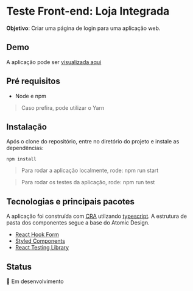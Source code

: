 # Teste Front-end: Loja Integrada

**Objetivo**: Criar uma página de login para uma aplicação web.

## Demo
A aplicação pode ser [visualizada aqui](https://loja-integrada-login.vercel.app/)

## Pré requisitos
- Node e npm

> Caso prefira, pode utilizar o Yarn

## Instalação
Após o clone do repositório, entre no diretório do projeto e instale as dependências:

```
npm install
```
> Para rodar a aplicação localmente, rode: npm run start

> Para rodar os testes da aplicação, rode: npm run test

## Tecnologias e principais pacotes
A aplicação foi construída com [CRA](https://create-react-app.dev/) utilzando [typescript](https://www.typescriptlang.org/).
A estrutura de pasta dos componentes segue a base do Atomic Design.

- [React Hook Form](https://react-hook-form.com/)
- [Styled Components](https://styled-components.com/)
- [React Testing Library](https://testing-library.com/)

## Status
:construction: Em desenvolvimento
